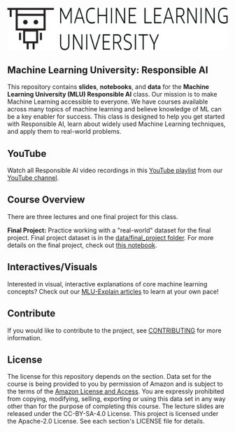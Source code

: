 ![logo](data/MLU_Logo.png)
## Machine Learning University: Responsible AI

This repository contains __slides__, __notebooks__, and __data__ for the __Machine Learning University (MLU) Responsible AI__ class. Our mission is to make Machine Learning accessible to everyone. We have courses available across many topics of machine learning and believe knowledge of ML can be a key enabler for success. This class is designed to help you get started with Responsible AI, learn about widely used Machine Learning techniques, and apply them to real-world problems.

## YouTube
Watch all Responsible AI video recordings in this [YouTube playlist](https://www.youtube.com/playlist?list=PL8P_Z6C4GcuVMxhwT9JO_nKuW0QMSJ-cZ) from our [YouTube channel](https://www.youtube.com/channel/UC12LqyqTQYbXatYS9AA7Nuw/playlists).

## Course Overview
There are three lectures and one final project for this class.

__Final Project:__ Practice working with a "real-world" dataset for the final project. Final project dataset is in the [data/final_project folder](https://github.com/aws-samples/aws-machine-learning-university-responsible-ai/tree/master/data/final_project). For more details on the final project, check out [this notebook](https://github.com/aws-samples/aws-machine-learning-university-responsible-ai/blob/main/notebooks/day_1/MLA-RESML-DAY1-FINAL-STUDENT-NB.ipynb).

## Interactives/Visuals
Interested in visual, interactive explanations of core machine learning concepts? Check out our [MLU-Explain articles](https://mlu-explain.github.io/) to learn at your own pace! 

## Contribute
If you would like to contribute to the project, see [CONTRIBUTING](CONTRIBUTING.md) for more information.

## License
The license for this repository depends on the section.  Data set for the course is being provided to you by permission of Amazon and is subject to the terms of the [Amazon License and Access](https://www.amazon.com/gp/help/customer/display.html?nodeId=201909000). You are expressly prohibited from copying, modifying, selling, exporting or using this data set in any way other than for the purpose of completing this course. The lecture slides are released under the CC-BY-SA-4.0 License.  This project is licensed under the Apache-2.0 License. See each section's LICENSE file for details.
